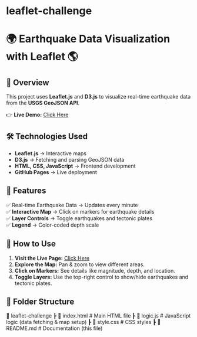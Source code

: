 # leaflet-challenge
# 🌍 Earthquake Data Visualization with Leaflet 🌎

## 🔹 Overview
This project uses **Leaflet.js** and **D3.js** to visualize real-time earthquake data from the **USGS GeoJSON API**.

👉 **Live Demo:** [Click Here](https://DuBra01.github.io/leaflet-challenge/)

## 🛠️ Technologies Used
- **Leaflet.js** → Interactive maps
- **D3.js** → Fetching and parsing GeoJSON data
- **HTML, CSS, JavaScript** → Frontend development
- **GitHub Pages** → Live deployment

## 📌 Features
✅ Real-time Earthquake Data → Updates every minute  
✅ **Interactive Map** → Click on markers for earthquake details  
✅ **Layer Controls** → Toggle earthquakes and tectonic plates  
✅ **Legend** → Color-coded depth scale  

## 📖 How to Use
1. **Visit the Live Page:** [Click Here](https://DuBra01.github.io/leaflet-challenge/)
2. **Explore the Map:** Pan & zoom to view different areas.
3. **Click on Markers:** See details like magnitude, depth, and location.
4. **Toggle Layers:** Use the top-right control to show/hide earthquakes and tectonic plates.

## 📂 Folder Structure
📂 leaflet-challenge
┣ 📜 index.html   # Main HTML file
┣ 📜 logic.js     # JavaScript logic (data fetching & map setup)
┣ 📜 style.css    # CSS styles
┣ 📜 README.md    # Documentation (this file)

